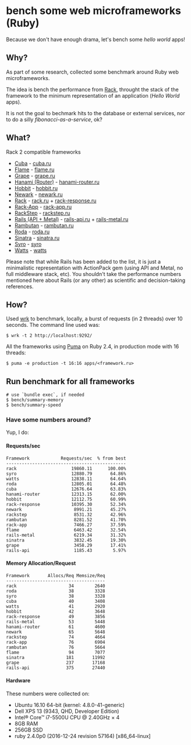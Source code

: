 # bench some web microframeworks (Ruby)

Because we don't have enough drama, let's bench some *hello world* apps!

## Why?

As part of some research, collected some benchmark around Ruby web
microframeworks.

The idea is bench the performance from [Rack](https://github.com/rack/rack),
throught the stack of the framework to the minimum representation of an
application (*Hello World* apps).

It is not the goal to bechmark hits to the database or external services,
nor to do a silly *fibonacci-as-a-service*, ok?

## What?

Rack 2 compatible frameworks

- [Cuba](https://github.com/soveran/cuba) - [cuba.ru](apps/cuba.ru)
- [Flame](https://github.com/AlexWayfer/flame) - [flame.ru](apps/flame.ru)
- [Grape](https://github.com/ruby-grape/grape) - [grape.ru](apps/grape.ru)
- [Hanami (Router)](https://github.com/hanami/router) - [hanami-router.ru](apps/hanami-router.ru)
- [Hobbit](https://github.com/patriciomacadden/hobbit) - [hobbit.ru](apps/hobbit.ru)
- [Newark](https://github.com/mje113/newark) - [newark.ru](apps/newark.ru)
- [Rack](https://github.com/rack/rack) - [rack.ru](apps/rack.ru) + [rack-response.ru](apps/rack-response.ru)
- [Rack-App](https://github.com/rack-app/rack-app) - [rack-app.ru](apps/rack-app.ru)
- [RackStep](https://github.com/mfdavid/rackstep) - [rackstep.ru](apps/rackstep.ru)
- [Rails (API + Metal)](https://github.com/rails/rails) - [rails-api.ru](apps/rails-api.ru)  + [rails-metal.ru](apps/rails-metal.ru)
- [Rambutan](https://github.com/NewRosies/rambutan) - [rambutan.ru](apps/rambutan.ru)
- [Roda](https://github.com/jeremyevans/roda) - [roda.ru](apps/roda.ru)
- [Sinatra](https://github.com/sinatra/sinatra) - [sinatra.ru](apps/sinatra.ru)
- [Syro](https://github.com/soveran/syro) - [syro](apps/syro.ru)
- [Watts](https://github.com/pete/watts) - [watts](apps/watts.ru)

Please note that while Rails has been added to the list, it is just a
minimalistic representation with ActionPack gem (using API and Metal, no full middleware stack, etc). You
shouldn't take the performance numbers mentioned here about Rails (or any
other) as scientific and decision-taking references.

## How?

Used [wrk](https://github.com/wg/wrk) to benchmark, locally, a burst of
requests (in 2 threads) over 10 seconds. The command line used was:

```console
$ wrk -t 2 http://localhost:9292/
```

All the frameworks using [Puma](https://github.com/puma/puma) on
Ruby 2.4, in production mode with 16 threads:

```console
$ puma -e production -t 16:16 apps/<framework.ru>
```

## Run benchmark for all frameworks

```console
# use `bundle exec`, if needed
$ bench/summary-memory
$ bench/summary-speed
```

### Have some numbers around?

Yup, I do:

#### Requests/sec
<!-- speed_table -->
```
Framework            Requests/sec  % from best
----------------------------------------------
rack                     19860.11      100.00%
syro                     12880.79       64.86%
watts                    12838.11       64.64%
roda                     12805.01       64.48%
cuba                     12676.64       63.83%
hanami-router            12313.15       62.00%
hobbit                   12112.75       60.99%
rack-response            10395.30       52.34%
newark                    8991.21       45.27%
rackstep                  8531.32       42.96%
rambutan                  8281.52       41.70%
rack-app                  7466.27       37.59%
flame                     6463.42       32.54%
rails-metal               6219.34       31.32%
sinatra                   3832.45       19.30%
grape                     3458.29       17.41%
rails-api                 1185.43        5.97%
```
<!-- speed_table_end -->

#### Memory Allocation/Request
<!-- mem_table -->
```
Framework       Allocs/Req Memsize/Req
--------------------------------------
rack                    34        2640
roda                    38        3328
syro                    38        3328
cuba                    40        3408
watts                   41        2920
hobbit                  42        3648
rack-response           49        3856
rails-metal             53        5448
hanami-router           61        4600
newark                  65        5648
rackstep                74        4664
rack-app                76        6904
rambutan                76        5664
flame                   94        7077
sinatra                181       11992
grape                  237       17168
rails-api              375       27440
```
<!-- mem_table_end -->

#### Hardware

These numbers were collected on:

- Ubuntu 16.10 64-bit (kernel: 4.8.0-41-generic)
- Dell XPS 13 (9343, QHD, Developer Edition)
- Intel® Core™ i7-5500U CPU @ 2.40GHz × 4
- 8GB RAM
- 256GB SSD
- ruby 2.4.0p0 (2016-12-24 revision 57164) [x86_64-linux]
